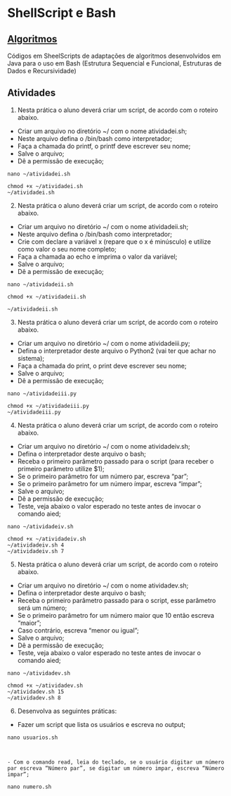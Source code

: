 # ShellScript e Bash

## [Algoritmos](./Algoritmos/)

Códigos em SheelScripts de adaptações de algoritmos desenvolvidos em Java para o uso em Bash (Estrutura Sequencial e Funcional, Estruturas de Dados e Recursividade)

## Atividades
1. Nesta prática o aluno deverá criar um script, de acordo com o roteiro abaixo.
- Criar um arquivo no diretório ~/ com o nome atividadei.sh;
- Neste arquivo defina o /bin/bash como interpretador;
- Faça a chamada do printf, o printf deve escrever seu nome;
- Salve o arquivo;
- Dê a permissão de execução;

```
nano ~/atividadei.sh

chmod +x ~/atividadei.sh
~/atividadei.sh
```

2. Nesta prática o aluno deverá criar um script, de acordo com o roteiro abaixo.
- Criar um arquivo no diretório ~/ com o nome atividadeii.sh;
- Neste arquivo defina o /bin/bash como interpretador;
- Crie com declare a variável x (repare que o x é minúsculo) e utilize como valor o seu nome completo;
- Faça a chamada ao echo e imprima o valor da variável;
- Salve o arquivo;
- Dê a permissão de execução;

```
nano ~/atividadeii.sh

chmod +x ~/atividadeii.sh

~/atividadeii.sh

```

3. Nesta prática o aluno deverá criar um script, de acordo com o roteiro abaixo.
- Criar um arquivo no diretório ~/ com o nome atividadeiii.py;
- Defina o interpretador deste arquivo o Python2 (vai ter que achar no sistema);
- Faça a chamada do print, o print deve escrever seu nome;
- Salve o arquivo;
- Dê a permissão de execução;

```
nano ~/atividadeiii.py

chmod +x ~/atividadeiii.py
~/atividadeiii.py
```

4. Nesta prática o aluno deverá criar um script, de acordo com o roteiro abaixo.
- Criar um arquivo no diretório ~/ com o nome atividadeiv.sh;
- Defina o interpretador deste arquivo o bash;
- Receba o primeiro parâmetro passado para o script (para receber o primeiro parâmetro utilize $1);
- Se o primeiro parâmetro for um número par, escreva “par”;
- Se o primeiro parâmetro for um número ímpar, escreva “impar”;
- Salve o arquivo;
- Dê a permissão de execução;
- Teste, veja abaixo o valor esperado no teste antes de invocar o comando aied;

```
nano ~/atividadeiv.sh

chmod +x ~/atividadeiv.sh
~/atividadeiv.sh 4
~/atividadeiv.sh 7

```

5. Nesta prática o aluno deverá criar um script, de acordo com o roteiro abaixo.
- Criar um arquivo no diretório ~/ com o nome atividadev.sh;
- Defina o interpretador deste arquivo o bash;
- Receba o primeiro parâmetro passado para o script, esse parâmetro será um número;
- Se o primeiro parâmetro for um número maior que 10 então escreva “maior”;
- Caso contrário, escreva “menor ou igual”;
- Salve o arquivo;
- Dê a permissão de execução;
- Teste, veja abaixo o valor esperado no teste antes de invocar o comando aied;

```
nano ~/atividadev.sh

chmod +x ~/atividadev.sh
~/atividadev.sh 15
~/atividadev.sh 8

```

6. Desenvolva as seguintes práticas: 
- Fazer um script que lista os usuários e escreva no output;

```
nano usuarios.sh



- Com o comando read, leia do teclado, se o usuário digitar um número par escreva “Número par”, se digitar um número impar, escreva “Número impar”;

nano numero.sh

```